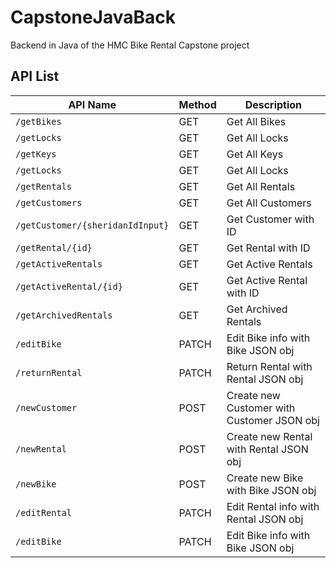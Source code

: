 # CapstoneJavaBack
Backend in Java of the HMC Bike Rental Capstone project



## API List
| API Name  | Method | Description | 
| ---- | ---- | ---- |
| `/getBikes`  | GET | Get All Bikes |
| `/getLocks`  | GET | Get All Locks |
| `/getKeys`  | GET | Get All Keys |
| `/getLocks`  | GET | Get All Locks |
| `/getRentals`  | GET | Get All Rentals |
| `/getCustomers`  | GET | Get All Customers |
| `/getCustomer/{sheridanIdInput}`  | GET | Get Customer with ID |
| `/getRental/{id}`  | GET | Get Rental with ID |
| `/getActiveRentals`  | GET | Get Active Rentals |
| `/getActiveRental/{id}`  | GET | Get Active Rental with ID |
| `/getArchivedRentals`  | GET | Get Archived Rentals |
| `/editBike`  | PATCH | Edit Bike info with Bike JSON obj |
| `/returnRental`  | PATCH | Return Rental with Rental JSON obj |
| `/newCustomer`  | POST | Create new Customer with Customer JSON obj |
| `/newRental`  | POST | Create new Rental with Rental JSON obj |
| `/newBike`  | POST | Create new Bike with Bike JSON obj |
| `/editRental`  | PATCH | Edit Rental info with Rental JSON obj |
| `/editBike`  | PATCH | Edit Bike info with Bike JSON obj |
